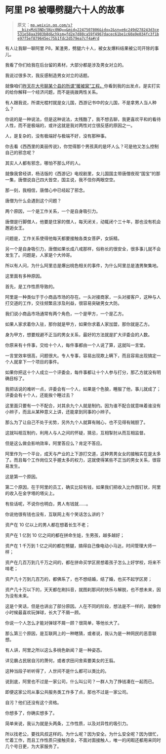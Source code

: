 # 阿里 P8 被曝劈腿六十人的故事

> 原文：[`mp.weixin.qq.com/s?__biz=MzU3NDc5Nzc0NQ==&mid=2247507806&idx=2&sn=e6c249d278243d3ce531e58aa3903b8d&chksm=fd2e7d80ca59f4967dacec61be1c60a9e034fc3f1be97f5ef879645ec75b1fdc2d579ea7cf4a#rd`](http://mp.weixin.qq.com/s?__biz=MzU3NDc5Nzc0NQ==&mid=2247507806&idx=2&sn=e6c249d278243d3ce531e58aa3903b8d&chksm=fd2e7d80ca59f4967dacec61be1c60a9e034fc3f1be97f5ef879645ec75b1fdc2d579ea7cf4a#rd)

有人让我聊一聊阿里 P8，某渣男，劈腿六十人，被女友爆料结果被公司开除的事儿。 

我看了你们给我在后台留的素材，大部分都是涉及男女对立的。 

我说过很多次，我反感制造男女对立的话题。

就像咱们[昨天在大号聊某个县的所谓“暖被窝”工程。](http://mp.weixin.qq.com/s?__biz=MzU0MjYwNDU2Mw==&mid=2247501475&idx=2&sn=64773a4afebb3e6f7a8ab183618808a9&chksm=fb1aaadfcc6d23c9c89e08ad8570a806ed11302cc1f0c96a527c8ccb9554eef1b161245ea33c&scene=21#wechat_redirect)你看到我的出发点，是实打实的给你解释一个经济问题，而不是挑拨两性关系。

有人跟我说，所谓光棍村就是女儿国，西游记书中的女儿国，不是拿男人当人种么？ 

你说的是一种说法，但是这种说法，太残酷了，我不想去聊，我更喜欢平和的看待人性，而不是极端的，或许这就是我对两性对立很反感的原因之一。

人，是复杂的，没有极端好与极端不好，没有那种事。

你去看《西西里的美丽传说》，你觉得那个男孩真的是坏人么？可是他又怎么控制自己的邪念呢？

其实人人都有邪念，哪怕不那么坏的人。 

就像我曾经讲，杨洁版的《西游记》电视剧里，女儿国国主带唐僧夜观“国宝”的那一集，唐僧说自己四大皆空，国主说，我不信你两眼空空。

那一刻，我相信，唐僧心中已经起了邪念。 

唐僧为什么会遇到这个问题？

两个原因，一个是工作关系，一个是自身吸引力。 

唐僧是行脚僧人，他要是住家的僧人，每天闭关，动辄闭个三十年，那也没有机会邂逅女王。

问题是，工作关系使得他每天都要接触各类女菩萨，女妖精。

另一个是自身吸引力，唐僧如果长成八戒那样，俗称长的很安全，很多事儿就不会发生了。问题是，人家是个大帅哥。

所以有人问，为什么阿里总是爆出桃色相关的事件，为什么阿里总是渣男聚集地。

这里面有多种原因。

首先，是工作性质导致的。

阿里是一种类似于于小商品市场的存在。一头对接商家，一头对接客户，这种与人打交道的工作，交往频繁且涉及利益，很容易突破男女大防。 

我们说小商品市场通常有两个角色，一个是甲方，一个是乙方。

如果人家求着你入驻，那你就是甲方，如果你求着人家加盟，那你就是乙方。

身为甲方，想要规避不正当的男女关系，最好的方法就是扩大评委会的人数。 

你原来有十件事，交给十个人，每件事都由一个人说了算，这就叫一言堂。 

一言堂效率很高，问题很大。专人专事，容易出现欺上瞒下，而且容易出现搞定一个人就拿下一个项目的事件。

如果你把这十个人成立一个评委会，每件事都让十个人参与打分，那乙方就没有明确目标了。 

我把话说的难听一点，评委会有一个人，如果是个色狼，睡服了他，事儿就成了；评委会有十个人，还能挨个睡过去？ 

这里面只要有一个不配合，对其余九个人就是制约。因为谁不配合就意味着谁没有小辫子，而且从某种意义上讲，还能拿到同事的小辫子。 

那么为了让自己不处于劣势，另外九个人就算有贼心，也不见得有贼胆了。

这就叫相互制约，利用人与人之间的怀疑，猜忌，互相掣肘从而互相监督。

但是这么做会影响效率，阿里答应么？肯定不答应。

阿里作为一个平台，成天与产业的上下游打交道，这种男男女女的接触实在是太多了。而且每个工作岗位又手握太多的权力，这就使得某些不正当的男女关系，很容易发生。

这是第一个原因。

第二个原因，在于阿里的员工，确实比较有钱，如果我们把收入比作图钉状，阿里的收入在金字塔的塔尖上。

有些话呢，不说你也明白，男人有钱就......。 

你说他很有钱也没有，互联网上有个笑话怎么讲的？ 

资产在 10 亿以上的男人都在想着长生不老；

资产在 1 亿到 10 亿之间的都在拼命生娃，生男孩，越多越好；

资产在 1 千万到 1 亿之间的都在劈腿，搞得自己像电动小马达，时间管理大师一样；

资产在几百万到几千万之间的，都在拼命买学区房想着孩子怎么上好学校，将来不啃老；

资产几十万到几百万的，都佛系了，也不想结婚，结了婚，也买不起学区房；

资产几十万以下的，天天都在刷抖音，就图刹那间的快乐与解脱，也不想未来，因为没有未来。

这是个笑话，但是也讲出了部分原因。人在不同的阶段，想法是不一样的，就像你小时候最喜欢玩弹球，长大了不屑一顾。

你说一个人怎么才能对弹球不屑一顾？很简单，等他长大了。 

那么第三个原因，是互联网上的一种瞎猜，或者说，我认为是一种网民的恶意联想。 

有人讲，阿里之所以这么多桃色新闻？是一种姿态。 

详见霸占民居自污的萧何，或者求田问舍索要美女的王翦。

这种当段子听听得了，人世间不是什么都可以类比的。 

说到底，阿里也不过是一家公司，什么叫公司？一群人为了挣钱凑在一起而已。

即便这家公司从事公共服务类工作多了点，那也不过是一家公司。 

自污？他们还没有这个资格。 

你想多了，你确实想多了。

简单来说，我认为就是头两条，工作性质，以及对异性的吸引力。

所以找老公，要找风叔这样的。为什么呢？因为安全。为什么安全呢？因为很忙，忙着工作，而且工作性质只接触资金，不面对面接触人，唯一的闲暇还都用来同时几个号日更，为大家服务了。